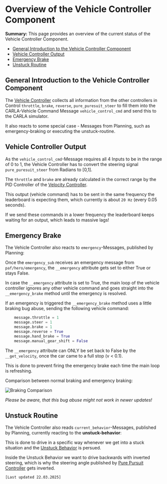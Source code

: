 # Overview of the Vehicle Controller Component

**Summary:** This page provides an overview of the current status of the Vehicle Controller Component.

- [General Introduction to the Vehicle Controller Component](#general-introduction-to-the-vehicle-controller-component)
- [Vehicle Controller Output](#vehicle-controller-output)
- [Emergency Brake](#emergency-brake)
- [Unstuck Routine](#unstuck-routine)

## General Introduction to the Vehicle Controller Component

The [Vehicle Controller](../../code/control/src/vehicle_controller.py) collects all information from the other controllers in Control ```throttle```, ```brake```, ```reverse```, ```pure_puresuit_steer```
to fill them into the CARLA-Vehicle Command Message ```vehicle_control_cmd``` and send this to the CARLA simulator.

It also reacts to some special case - Messages from Planning, such as emergency-braking or executing the unstuck-routine.

## Vehicle Controller Output

As the ```vehicle_control_cmd```-Message requires all 4 Inputs to be in the range of 0 to 1, the Vehicle Controller has to convert the steering signal ```pure_puresuit_steer``` from Radians to [0,1].

The ```throttle``` and ```brake``` are already calculated in the correct range by the PID Controller of the [Velocity Controller](../../code/control/src/velocity_controller.py).

This output (vehicle command) has to be sent in the same frequency the leaderboard is expecting them, which currently is about ```20 Hz``` (every 0.05 seconds).

If we send these commands in a lower frequency the leaderboard keeps waiting for an output, which leads to massive lags!

## Emergency Brake

The Vehicle Controller also reacts to ```emergency```-Messages, published by Planning:

Once the ```emergency_sub``` receives an emergency message from ```paf/hero/emergency```, the ```__emergency``` attribute gets set to either True or stays False.

In case the ```__emergency``` attribute is set to True, the main loop of the vehicle controller ignores any other vehicle command and goes straight into the ```__emergency_brake``` method until the emergency is resolved.

If an emergency is triggered the ```__emergency_brake``` method uses a little braking bug abuse, sending the following vehicle command:

```Python
    message.throttle = 1
    message.steer = 1
    message.brake = 1
    message.reverse = True
    message.hand_brake = True
    message.manual_gear_shift = False
```

The ```__emergency``` attribute can ONLY be set back to False by the ```__get_velocity```, once the car came to a full stop (v < 0.1).

This is done to prevent firing the emergency brake each time the main loop is refreshing.

Comparison between normal braking and emergency braking:

![Braking Comparison](/doc/assets/control/emergency_brake_stats_graph.png)

_Please be aware, that this bug abuse might not work in newer updates!_

## Unstuck Routine

The Vehicle Controller also reads ```current_behavior```-Messages, published by Planning, currently reacting to the **unstuck-behavior**:

This is done to drive in a specific way whenever we get into a stuck situation and the [Unstuck Behavior](/doc/planning/behaviors/Unstuck.md) is persued.

Inside the Unstuck Behavior we want to drive backwards with inverted steering, which is why the steering angle published by [Pure Pursuit Controller](../../code/control/src/pure_pursuit_controller.py) gets inverted.

```[Last updated 22.03.2025]```